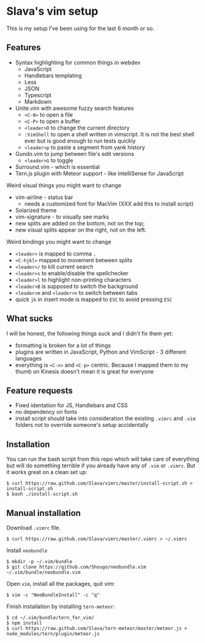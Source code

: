 Slava's vim setup
===

This is my setup I've been using for the last 6 month or so.

Features
---

- Syntax highlighting for common things in webdev
  * JavaScript
  * Handlebars templating
  * Less
  * JSON
  * Typescript
  * Markdown
- Unite.vim with awesome fuzzy search features
  * `<C-N>` to open a file
  * `<C-P>` to open a buffer
  * `<leader>D` to change the current directory
  * `:VimShell` to open a shell written in vimscript. It is not the best shell
    ever but is good enough to run tests quickly
  * `<leader>p` to paste a segment from yank history
- Gundo.vim to jump between file's edit versions
  * `<leader>G` to toggle
- Surround.vim - which is essential
- Tern.js plugin with Meteor support - like IntelliSense for JavaScript

Weird visual things you might want to change

- vim-airline - status bar
  * needs a customized font for MacVim (XXX add this to install script)
- Solarized theme
- vim-signature - to visually see marks
- new splits are added on the bottom, not on the top;
- new visual splits appear on the right, not on the left.


Weird bindings you might want to change

- `<leader>` is mapped to comma `,`
- `<C-hjkl>` mapped to movement between splits
- `<leader>/` to kill current search
- `<leader>s` to enable/disable the spellchecker
- `<leader>l` to highlight non-printing characters
- `<leader>B` is supposed to switch the background
- `<leader>m` and `<leader>n` to switch between tabs
- quick `jk` in insert mode is mapped to `ESC` to avoid pressing `ESC`


What sucks
---

I will be honest, the following things suck and I didn't fix them yet:

- formatting is broken for a lot of things
- plugins are written in JavaScript, Python and VimScript - 3 different
  languages
- everything is `<C-n>` and `<C-p>` centric. Because I mapped them to my thumb
  on Kinesis doesn't mean it is great for everyone

Feature requests
---

- Fixed identation for JS, Handlebars and CSS
- no dependency on fonts
- install script should take into consideration the existing `.vimrc` and `.vim`
  folders not to override someone's setup accidentally

Installation
---

You can run the bash script from this repo which will take care of everything
but will do something terrible if you already have any of `.vim` or `.vimrc`.
But it works great on a clean set up:

    $ curl https://raw.github.com/Slava/vimrc/master/install-script.sh > install-script.sh
    $ bash ./install-script.sh

Manual installation
---

Download `.vimrc` file.

    $ curl https://raw.github.com/Slava/vimrc/master/.vimrc > ~/.vimrc

Install `neobundle`

    $ mkdir -p ~/.vim/bundle
    $ git clone https://github.com/Shougo/neobundle.vim ~/.vim/bundle/neobundle.vim

Open `vim`, install all the packages, quit vim:

    $ vim -c "NeoBundleInstall" -c "q"

Finish installation by installing `tern-meteor`:

    $ cd ~/.vim/bundle/tern_for_vim/
    $ npm install
    $ curl https://raw.github.com/Slava/tern-meteor/master/meteor.js > node_modules/tern/plugin/meteor.js



